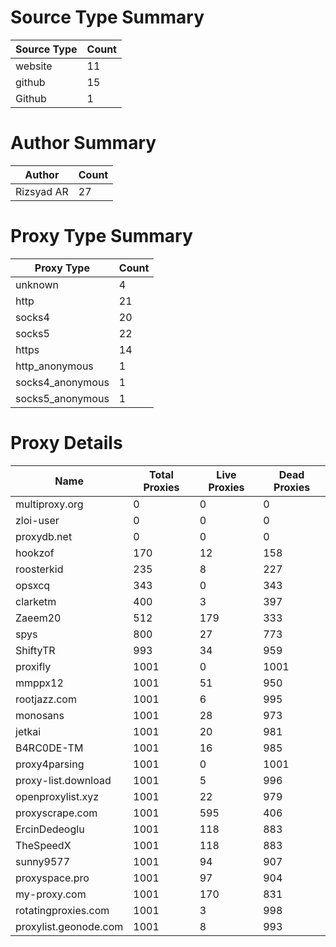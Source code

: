 # Source Type Summary

| Source Type | Count |
|-------------|-------|
| website | 11 |
| github | 15 |
| Github | 1 |


# Author Summary

| Author | Count |
|--------|-------|
| Rizsyad AR | 27 |


# Proxy Type Summary

| Proxy Type | Count |
|------------|-------|
| unknown | 4 |
| http | 21 |
| socks4 | 20 |
| socks5 | 22 |
| https | 14 |
| http_anonymous | 1 |
| socks4_anonymous | 1 |
| socks5_anonymous | 1 |


# Proxy Details

| Name | Total Proxies | Live Proxies | Dead Proxies |
|------|---------------|--------------|---------------|
| multiproxy.org | 0 | 0 | 0 |
| zloi-user | 0 | 0 | 0 |
| proxydb.net | 0 | 0 | 0 |
| hookzof | 170 | 12 | 158 |
| roosterkid | 235 | 8 | 227 |
| opsxcq | 343 | 0 | 343 |
| clarketm | 400 | 3 | 397 |
| Zaeem20 | 512 | 179 | 333 |
| spys | 800 | 27 | 773 |
| ShiftyTR | 993 | 34 | 959 |
| proxifly | 1001 | 0 | 1001 |
| mmppx12 | 1001 | 51 | 950 |
| rootjazz.com | 1001 | 6 | 995 |
| monosans | 1001 | 28 | 973 |
| jetkai | 1001 | 20 | 981 |
| B4RC0DE-TM | 1001 | 16 | 985 |
| proxy4parsing | 1001 | 0 | 1001 |
| proxy-list.download | 1001 | 5 | 996 |
| openproxylist.xyz | 1001 | 22 | 979 |
| proxyscrape.com | 1001 | 595 | 406 |
| ErcinDedeoglu | 1001 | 118 | 883 |
| TheSpeedX | 1001 | 118 | 883 |
| sunny9577 | 1001 | 94 | 907 |
| proxyspace.pro | 1001 | 97 | 904 |
| my-proxy.com | 1001 | 170 | 831 |
| rotatingproxies.com | 1001 | 3 | 998 |
| proxylist.geonode.com | 1001 | 8 | 993 |
